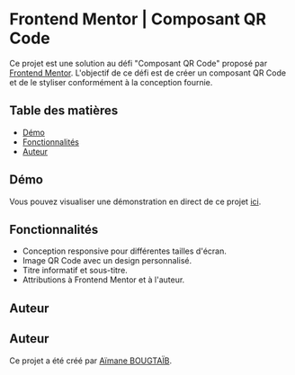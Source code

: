 # Frontend Mentor | Composant QR Code

Ce projet est une solution au défi "Composant QR Code" proposé par [Frontend Mentor](https://www.frontendmentor.io). L'objectif de ce défi est de créer un composant QR Code et de le styliser conformément à la conception fournie.

## Table des matières

- [Démo](#démo)
- [Fonctionnalités](#fonctionnalités) 
- [Auteur](#auteur)

## Démo

Vous pouvez visualiser une démonstration en direct de ce projet [ici](#). 

## Fonctionnalités

- Conception responsive pour différentes tailles d'écran.
- Image QR Code avec un design personnalisé.
- Titre informatif et sous-titre.
- Attributions à Frontend Mentor et à l'auteur.

## Auteur

## Auteur

Ce projet a été créé par [Aïmane BOUGTAÏB](#). 


